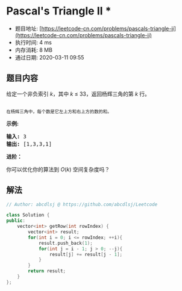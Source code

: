 # Pascal's Triangle II *
- 题目地址: [https://leetcode-cn.com/problems/pascals-triangle-ii](https://leetcode-cn.com/problems/pascals-triangle-ii)
- 执行时间: 4 ms
- 内存消耗: 8 MB
- 通过日期: 2020-03-11 09:55

## 题目内容
<p>给定一个非负索引 <em>k</em>，其中 <em>k</em> ≤ 33，返回杨辉三角的第 <em>k </em>行。</p>

<p><img alt="" src="https://upload.wikimedia.org/wikipedia/commons/0/0d/PascalTriangleAnimated2.gif"></p>

<p><small>在杨辉三角中，每个数是它左上方和右上方的数的和。</small></p>

<p><strong>示例:</strong></p>

<pre><strong>输入:</strong> 3
<strong>输出:</strong> [1,3,3,1]
</pre>

<p><strong>进阶：</strong></p>

<p>你可以优化你的算法到 <em>O</em>(<em>k</em>) 空间复杂度吗？</p>


## 解法
```cpp
// Author: abcdlsj @ https://github.com/abcdlsj/Leetcode

class Solution {
public:
    vector<int> getRow(int rowIndex) {
        vector<int> result;
        for(int i = 0; i <= rowIndex; ++i){
            result.push_back(1);
            for(int j = i - 1; j > 0; --j){
                result[j] += result[j - 1];
            }
        }
        return result;
    }
};

```